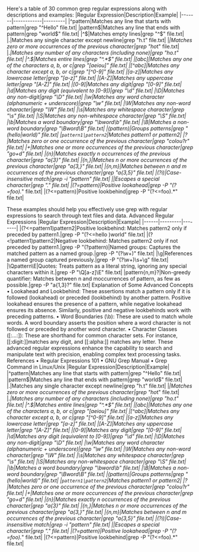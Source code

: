 Here's a table of 30 common grep regular expressions along with descriptions and examples:
|Regular Expression|Description|Example|
|-------|------------|---------|
|^pattern|Matches any line that starts with pattern|grep "^Hello" file.txt|
|pattern$|Matches any line that ends with pattern|grep "world$" file.txt|
|^$|Matches empty lines|grep "^$" file.txt|
|.|Matches any single character except newline|grep "h.t" file.txt|
|*|Matches zero or more occurrences of the previous character|grep "ho*t" file.txt|
|.*|Matches any number of any characters (including none)|grep "ho.*t" file.txt|
|^.*$|Matches entire lines|grep "^.*$" file.txt|
|[abc]|Matches any one of the characters a, b, or c|grep "[aeiou]" file.txt|
|[^abc]|Matches any character except a, b, or c|grep "[^0-9]" file.txt|
|[a-z]|Matches any lowercase letter|grep "[a-z]" file.txt|
|[A-Z]|Matches any uppercase letter|grep "[A-Z]" file.txt|
|[0-9]|Matches any digit|grep "[0-9]" file.txt|
|\d|Matches any digit (equivalent to [0-9])|grep "\d" file.txt|
|\D|Matches any non-digit|grep "\D" file.txt|
|\w|Matches any word character (alphanumeric + underscore)|grep "\w" file.txt|
|\W|Matches any non-word character|grep "\W" file.txt|
|\s|Matches any whitespace character|grep "\s" file.txt|
|\S|Matches any non-whitespace character|grep "\S" file.txt|
|\b|Matches a word boundary|grep "\bword\b" file.txt|
|\B|Matches a non-word boundary|grep "\Bword\B" file.txt|
|(pattern)|Groups patterns|grep "\(hello|world\)" file.txt|
|`pattern1|pattern2`|Matches pattern1 or pattern2|
|\?|Matches zero or one occurrence of the previous character|grep "colou\?r" file.txt|
|\+|Matches one or more occurrences of the previous character|grep "go\+d" file.txt|
|{n}|Matches exactly n occurrences of the previous character|grep "a{3}" file.txt|
|{n,}|Matches n or more occurrences of the previous character|grep "a{3,}" file.txt|
|{n,m}|Matches between n and m occurrences of the previous character|grep "a{3,5}" file.txt|
|(?i)|Case-insensitive match|grep -i "pattern" file.txt|
|\|Escapes a special character|grep "\." file.txt|
|(?=pattern)|Positive lookahead|grep -P "(?=foo).*" file.txt|
|(?<=pattern)|Positive lookbehind|grep -P "(?<=foo).*" file.txt|

These examples should help you effectively use grep with regular expressions to search through text files and data.
Advanced Regular Expressions
|Regular Expression|Description|Example|
|------|---------|--------|
|(?<=pattern1)pattern2|Positive lookbehind: Matches pattern2 only if preceded by pattern1.|grep -P "(?<=hello )world" file.txt|
|(?<!pattern1)pattern2|Negative lookbehind: Matches pattern2 only if not preceded by pattern1.|grep -P "(?<!hello )world" file.txt|
|(?=pattern1)pattern2|Positive lookahead: Matches pattern2 only if followed by pattern1.|grep -P "foo(?=bar)" file.txt|
|(?!pattern1)pattern2|Negative lookahead: Matches pattern2 only if not followed by pattern1.|grep -P "foo(?!bar)" file.txt|
|\bpattern\b|Word boundary: Matches pattern only as a whole word.|grep "\bhello\b" file.txt|
|\Bpattern\B|Non-word boundary: Matches pattern only if not at a word boundary.|grep "\Bhello\B" file.txt|
|`(pattern1|pattern2|...)`|
|pattern{n,}|Matches pattern at least n times.|grep "a{2,}" file.txt|
|pattern{,m}|Matches pattern at most m times.|grep "a{,3}" file.txt|
|[[:alnum:]]|Alphanumeric character: Matches any letter or digit.|grep "[[:alnum:]]" file.txt|
|[[:alpha:]]|Alphabetic character: Matches any letter.|grep "[[:alpha:]]" file.txt|
|[[:digit:]]|Digit: Matches any digit.|grep "[[:digit:]]" file.txt|
|[[:space:]]|Whitespace: Matches any whitespace character.|grep "[[:space:]]" file.txt|
|[[:upper:]]|Uppercase letter: Matches any uppercase letter.|grep "[[:upper:]]" file.txt|
|[[:lower:]]|Lowercase letter: Matches any lowercase letter.|grep "[[:lower:]]" file.txt|
|[[:punct:]]|Punctuation: Matches any punctuation character.|grep "[[:punct:]]" file.txt|
|\Apattern|Matches pattern at the start of the string.|grep "\Ahello" file.txt|
|pattern\Z|Matches pattern at the end of the string.|grep "world\Z" file.txt|
|\K|Resets the start of the match: Discards everything matched so far in the current match.|grep -P "foo\Kbar" file.txt|
|(?<name>pattern)|Named groups: Captures the matched pattern as a named group.|grep -P "(?<word>\w+)" file.txt|
|\g<name>|References a named group captured previously.|grep -P "(?<word>\w+)\s+\g<word>" file.txt|
|\Qpattern\E|Quotes: Treats pattern as a literal string, ignoring any special characters within it.|grep -P "\Q[a-z]\E" file.txt|
|pattern{n,m}?|Non-greedy quantifier: Matches between n and moccurrences of pattern, as few as possible.|grep -P "a{1,3}?" file.txt|
Explanation of Some Advanced Concepts
•	Lookahead and Lookbehind: These assertions match a pattern only if it is followed (lookahead) or preceded (lookbehind) by another pattern. Positive lookahead ensures the presence of a pattern, while negative lookahead ensures its absence. Similarly, positive and negative lookbehinds work with preceding patterns.
•	Word Boundaries (\b): These are used to match whole words. A word boundary asserts the position where a word character is not followed or preceded by another word character.
•	Character Classes ([:...:]): These are shorthand for common character sets. For instance, [[:digit:]]matches any digit, and [[:alpha:]] matches any letter.
These advanced regular expressions enhance the capability to search and manipulate text with precision, enabling complex text processing tasks.
References
•	Regular Expressions 101
•	GNU Grep Manual
•	Grep Command in Linux/Unix
|Regular Expression|Description|Example|
|^pattern|Matches any line that starts with pattern|grep "^Hello" file.txt|
|pattern$|Matches any line that ends with pattern|grep "world$" file.txt|
|.|Matches any single character except newline|grep "h.t" file.txt|
|*|Matches zero or more occurrences of the previous character|grep "ho*t" file.txt|
|.*|Matches any number of any characters (including none)|grep "ho.*t" file.txt|
|^.*$|Matches entire lines|grep "^.*$" file.txt|
|[abc]|Matches any one of the characters a, b, or c|grep "[aeiou]" file.txt|
|[^abc]|Matches any character except a, b, or c|grep "[^0-9]" file.txt|
|[a-z]|Matches any lowercase letter|grep "[a-z]" file.txt|
|[A-Z]|Matches any uppercase letter|grep "[A-Z]" file.txt|
|[0-9]|Matches any digit|grep "[0-9]" file.txt|
|\d|Matches any digit (equivalent to [0-9])|grep "\d" file.txt|
|\D|Matches any non-digit|grep "\D" file.txt|
|\w|Matches any word character (alphanumeric + underscore)|grep "\w" file.txt|
|\W|Matches any non-word character|grep "\W" file.txt|
|\s|Matches any whitespace character|grep "\s" file.txt|
|\S|Matches any non-whitespace character|grep "\S" file.txt|
|\b|Matches a word boundary|grep "\bword\b" file.txt|
|\B|Matches a non-word boundary|grep "\Bword\B" file.txt|
|(pattern)|Groups patterns|grep "\(hello|world\)" file.txt|
|`pattern1|pattern2`|Matches pattern1 or pattern2|
|\?|Matches zero or one occurrence of the previous character|grep "colou\?r" file.txt|
|\+|Matches one or more occurrences of the previous character|grep "go\+d" file.txt|
|{n}|Matches exactly n occurrences of the previous character|grep "a{3}" file.txt|
|{n,}|Matches n or more occurrences of the previous character|grep "a{3,}" file.txt|
|{n,m}|Matches between n and m occurrences of the previous character|grep "a{3,5}" file.txt|
|(?i)|Case-insensitive match|grep -i "pattern" file.txt|
|\|Escapes a special character|grep "\." file.txt|
|(?=pattern)|Positive lookahead|grep -P "(?=foo).*" file.txt|
|(?<=pattern)|Positive lookbehind|grep -P "(?<=foo).*" file.txt|

